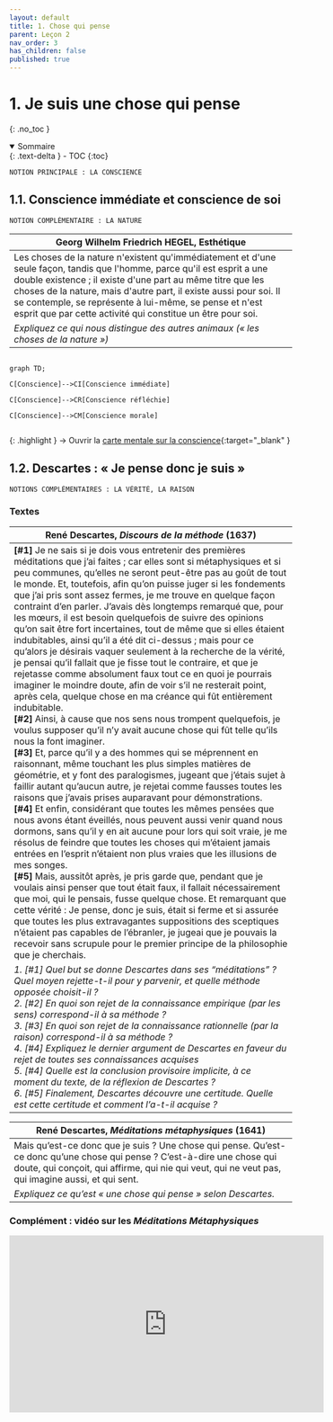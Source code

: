 ```yaml
---
layout: default
title: 1. Chose qui pense
parent: Leçon 2
nav_order: 3
has_children: false
published: true
---
```

# 1. Je suis une chose qui pense
{: .no_toc }

<details open markdown="block">
  <summary>
    Sommaire
  </summary>
  {: .text-delta }
- TOC
{:toc}
</details>

```
NOTION PRINCIPALE : LA CONSCIENCE
```

## 1.1. Conscience immédiate et conscience de soi

```
NOTION COMPLÉMENTAIRE : LA NATURE
```

| Georg Wilhelm Friedrich HEGEL, Esthétique      |
| --------------------------------------------------------- |
| Les choses de la nature n'existent qu'immédiatement et d'une seule façon, tandis que l'homme, parce qu'il est esprit a une double existence ; il existe d'une part au même titre que les choses de la nature, mais d'autre part, il existe aussi pour soi. Il se contemple, se représente à lui-même, se pense et n'est esprit que par cette activité qui constitue un être pour soi. |
| *Expliquez ce qui nous distingue des autres animaux (« les choses de la nature »)*        |

```mermaid

graph TD;

C[Conscience]-->CI[Conscience immédiate]

C[Conscience]-->CR[Conscience réfléchie]

C[Conscience]-->CM[Conscience morale]


```

{: .highlight }
→ Ouvrir la [carte mentale sur la conscience](https://profauda.fr/schemas/cartes/conscience.html){:target="_blank" } 

## 1.2. Descartes : « Je pense donc je suis »

```
NOTIONS COMPLÉMENTAIRES : LA VÉRITÉ, LA RAISON
```

### Textes

| René Descartes, _Discours de la méthode_ (1637)   |
| ------------------------------------------------ |
| **[#1]** Je ne sais si je dois vous entretenir des premières méditations que j’ai faites ; car elles sont si métaphysiques et si peu communes, qu’elles ne seront peut-être pas au goût de tout le monde. Et, toutefois, afin qu’on puisse juger si les fondements que j’ai pris sont assez fermes, je me trouve en quelque façon contraint d’en parler. J’avais dès longtemps remarqué que, pour les mœurs, il est besoin quelquefois de suivre des opinions qu’on sait être fort incertaines, tout de même que si elles étaient indubitables, ainsi qu’il a été dit ci-dessus ; mais pour ce qu’alors je désirais vaquer seulement à la recherche de la vérité, je pensai qu’il fallait que je fisse tout le contraire, et que je rejetasse comme absolument faux tout ce en quoi je pourrais imaginer le moindre doute, afin de voir s’il ne resterait point, après cela, quelque chose en ma créance qui fût entièrement indubitable.  <br>**[#2]** Ainsi, à cause que nos sens nous trompent quelquefois, je voulus supposer qu’il n’y avait aucune chose qui fût telle qu’ils nous la font imaginer.  <br>**[#3]** Et, parce qu’il y a des hommes qui se méprennent en raisonnant, même touchant les plus simples matières de géométrie, et y font des paralogismes, jugeant que j’étais sujet à faillir autant qu’aucun autre, je rejetai comme fausses toutes les raisons que j’avais prises auparavant pour démonstrations.  <br>**[#4]** Et enfin, considérant que toutes les mêmes pensées que nous avons étant éveillés, nous peuvent aussi venir quand nous dormons, sans qu’il y en ait aucune pour lors qui soit vraie, je me résolus de feindre que toutes les choses qui m’étaient jamais entrées en l’esprit n’étaient non plus vraies que les illusions de mes songes.  <br>**[#5]** Mais, aussitôt après, je pris garde que, pendant que je voulais ainsi penser que tout était faux, il fallait nécessairement que moi, qui le pensais, fusse quelque chose. Et remarquant que cette vérité : Je pense, donc je suis, était si ferme et si assurée que toutes les plus extravagantes suppositions des sceptiques n’étaient pas capables de l’ébranler, je jugeai que je pouvais la recevoir sans scrupule pour le premier principe de la philosophie que je cherchais. |
| *1. [#1] Quel but se donne Descartes dans ses “méditations” ? Quel moyen rejette-t-il pour y parvenir, et quelle méthode opposée choisit-il ?<br>2. [#2] En quoi son rejet de la connaissance empirique (par les sens) correspond-il à sa méthode ?<br>3. [#3] En quoi son rejet de la connaissance rationnelle (par la raison) correspond-il à sa méthode ?<br>4. [#4] Expliquez le dernier argument de Descartes en faveur du rejet de toutes ses connaissances acquises<br>5. [#4] Quelle est la conclusion provisoire implicite, à ce moment du texte, de la réflexion de Descartes ?<br>6. [#5] Finalement, Descartes découvre une certitude. Quelle est cette certitude et comment l’a-t-il acquise ?*         |

| René Descartes, _Méditations métaphysiques_ (1641)        |
| ----------------------------------------------- |
| Mais qu’est-ce donc que je suis ? Une chose qui pense. Qu’est-ce donc qu’une chose qui pense ? C’est-à-dire une chose qui doute, qui conçoit, qui affirme, qui nie qui veut, qui ne veut pas, qui imagine aussi, et qui sent. |
| *Expliquez ce qu’est « une chose qui pense » selon Descartes.*       |

### Complément : vidéo sur les *Méditations Métaphysiques*

<iframe width="560" height="315" src="https://www.youtube.com/embed/UAcCNr_veAg?si=gKQM7cGme5KNbgFU" title="YouTube video player" frameborder="0" allow="accelerometer; autoplay; clipboard-write; encrypted-media; gyroscope; picture-in-picture; web-share" referrerpolicy="strict-origin-when-cross-origin" allowfullscreen></iframe>


